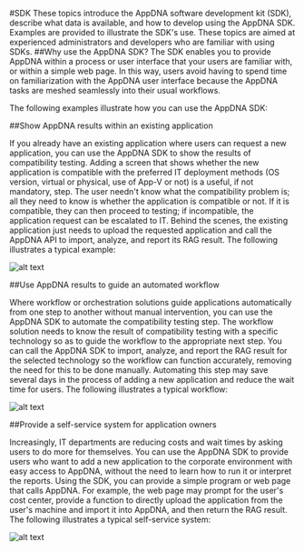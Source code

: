 #SDK
These topics introduce the AppDNA software development kit (SDK), describe what data is available, and how to develop using the AppDNA SDK. Examples are provided to illustrate the SDK's use. These topics are aimed at experienced administrators and developers who are familiar with using SDKs.
##Why use the AppDNA SDK?
The SDK enables you to provide AppDNA within a process or user interface that your users are familiar with, or within a simple web page. In this way, users avoid having to spend time on familiarization with the AppDNA user interface because the AppDNA tasks are meshed seamlessly into their usual workflows.The following examples illustrate how you can use the AppDNA SDK:##Show AppDNA results within an existing applicationIf you already have an existing application where users can request a new application, you can use the AppDNA SDK to show the results of compatibility testing. Adding a screen that shows whether the new application is compatible with the preferred IT deployment methods (OS version, virtual or physical, use of App-V or not) is a useful, if not mandatory, step. The user needn't know what the compatibility problem is; all they need to know is whether the application is compatible or not. If it is compatible, they can then proceed to testing; if incompatible, the application request can be escalated to IT. Behind the scenes, the existing application just needs to upload the requested application and call the AppDNA API to import, analyze, and report its RAG result. The following illustrates a typical example:
![alt text](https://github.com/.../dna-sdk-example1.png "Show AppDNA results within an existing application diagram")
##Use AppDNA results to guide an automated workflowWhere workflow or orchestration solutions guide applications automatically from one step to another without manual intervention, you can use the AppDNA SDK to automate the compatibility testing step. The workflow solution needs to know the result of compatibility testing with a specific technology so as to guide the workflow to the appropriate next step. You can call the AppDNA SDK to import, analyze, and report the RAG result for the selected technology so the workflow can function accurately, removing the need for this to be done manually. Automating this step may save several days in the process of adding a new application and reduce the wait time for users. The following illustrates a typical workflow:
![alt text](https://github.com/.../dna-sdk-example2.png "Use AppDNA results to guide an automated workflow diagram")##Provide a self-service system for application ownersIncreasingly, IT departments are reducing costs and wait times by asking users to do more for themselves. You can use the AppDNA SDK to provide users who want to add a new application to the corporate environment with easy access to AppDNA, without the need to learn how to run it or interpret the reports. Using the SDK, you can provide a simple program or web page that calls AppDNA. For example, the web page may prompt for the user's cost center, provide a function to directly upload the application from the user's machine and import it into AppDNA, and then return the RAG result. The following illustrates a typical self-service system:
![alt text](https://github.com/.../dna-sdk-example3.png "Provide a self-service system for application owners diagram")
